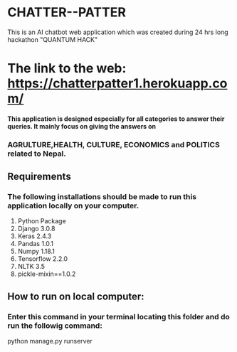 # CHATTER--PATTER
This is an AI chatbot web application which was created during 24 hrs long hackathon "QUANTUM HACK"
 
# The link to the web: https://chatterpatter1.herokuapp.com/

#### This  application is designed especially for all categories to answer their queries. It mainly focus on giving the answers on 
### AGRULTURE,HEALTH, CULTURE, ECONOMICS and POLITICS related to Nepal.

## Requirements

### The following installations should be made to run this application locally on your computer.
1) Python Package
2) Django 3.0.8
3) Keras 2.4.3
4) Pandas 1.0.1
5) Numpy 1.18.1
6) Tensorflow 2.2.0
7) NLTK 3.5
8) pickle-mixin==1.0.2


## How to run on local computer:
### Enter this command in your terminal locating this folder and do run the followig command:
python manage.py runserver
